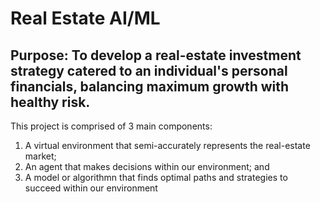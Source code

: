 # Real Estate AI/ML
## Purpose: To develop a real-estate investment strategy catered to an individual's personal financials, balancing maximum growth with healthy risk. 

This project is comprised of 3 main components:
  1. A virtual environment that semi-accurately represents the real-estate market;
  2. An agent that makes decisions within our environment; and
  3. A model or algorithmn that finds optimal paths and strategies to succeed within our environment


